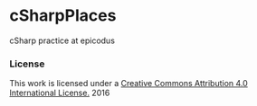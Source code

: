 # cSharpPlaces
cSharp practice at epicodus 
### License
This work is licensed under a [Creative Commons Attribution 4.0 International License.](http://creativecommons.org/licenses/by/4.0/) 2016
